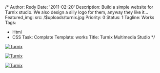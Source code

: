 /*
Author: Redy
Date: '2011-02-20'
Description: Build a simple website for Turnix studio. We also design a silly logo
  for them, anyway they like it...
Featured_img:
  src: /$uploads/turnix.jpg
Priority: 0
Status: 1
Tagline: Works
Tags:
- Html
- CSS
Task: Complate
Template: works
Title: Turnix Multimedia Studio
*/
<p>  <a class="lightbox-gallery" href="/$uploads/turnix_2.jpg">    <img src="/$uploads/turnix_2.jpg" alt="Turnix" />  </a></p><p>  <a class="lightbox-gallery" href="/$uploads/turnix_3.jpg">    <img src="/$uploads/turnix_3.jpg" alt="Turnix" />  </a></p><p>  <a class="lightbox-gallery" href="/$uploads/turnix_4.jpg">    <img src="/$uploads/turnix_4.jpg" alt="Turnix" />  </a></p>
